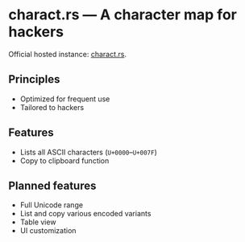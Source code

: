 # charact.rs — A character map for hackers

Official hosted instance: [charact.rs](https://charact.rs).

## Principles

- Optimized for frequent use
- Tailored to hackers

## Features

- Lists all ASCII characters (`U+0000`–`U+007F`)
- Copy to clipboard function

## Planned features

- Full Unicode range
- List and copy various encoded variants
- Table view
- UI customization
